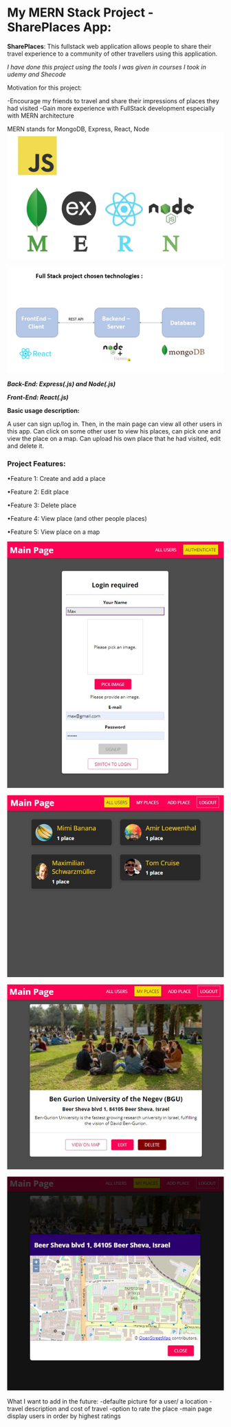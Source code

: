 # My MERN Stack Project - SharePlaces App:

**SharePlaces**: This fullstack web application allows people to share their travel experience to a community of other travellers using this application.

_I have done this project using the tools I was given in courses I took in udemy and Shecode_

Motivation for this project:

-Encourage my friends to travel and share their impressions of places they had visited
-Gain more experience with FullStack development especially with MERN architecture

MERN stands for MongoDB, Express, React, Node ![ScreenShot](screen-shots/mern.jpg)

![ScreenShot](screen-shots/technologies.jpg)

**_Back-End: Express(.js) and Node(.js)_**

**_Front-End: React(.js)_**

**Basic usage description:**

A user can sign up/log in.
Then, in the main page can view all other users in this app.
Can click on some other user to view his places, can pick one and view the place on a map.
Can upload his own place that he had visited, edit and delete it.

### Project Features:

•Feature 1: Create and add a place

•Feature 2: Edit place

•Feature 3: Delete place

•Feature 4: View place (and other people places)

•Feature 5: View place on a map

![ScreenShot](screen-shots/signup.jpg)

![ScreenShot](screen-shots/first%20page.jpg)

![ScreenShot](screen-shots/myplaces.jpg)

![ScreenShot](screen-shots/view%20on%20map.jpg)

What I want to add in the future:
-defaulte picture for a user/ a location
-travel description and cost of travel
-option to rate the place
-main page display users in order by highest ratings
